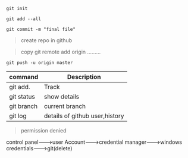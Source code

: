 ```
git init
```

```
git add --all
```

```
git commit -m "final file"
```
> create repo in github

> copy git remote add origin .........

```
git push -u origin master
```


| command     | Description |
| ----------- | ----------- |
| git add.    | Track       |
| git status  | show details |
| git branch  | current branch|
| git log     | details of github user,history|



> permission denied

control panel--->user Account--->credential manager--->windows credentials--->git(delete)


